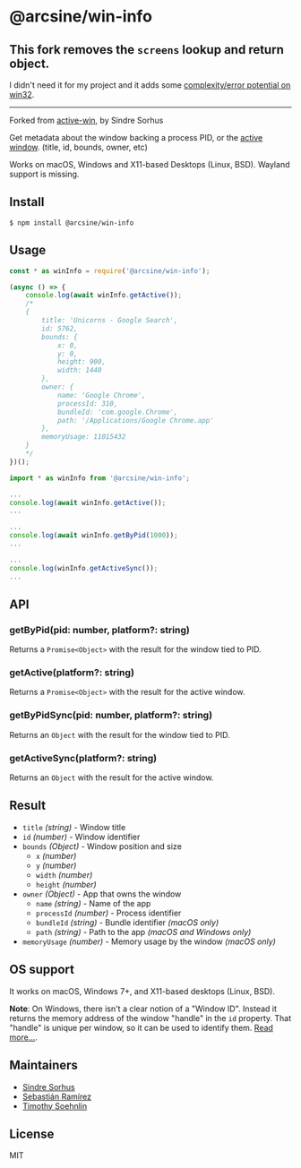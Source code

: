 # @arcsine/win-info

## This fork removes the `screens` lookup and return object.

 I didn't need it for my project and it adds some [complexity/error potential on win32](https://github.com/arciisine/win-info/issues/2).

---

Forked from [active-win](https://github.com/sindresorhus/active-win), by Sindre Sorhus

Get metadata about the window backing a process PID, or the [active window](https://en.wikipedia.org/wiki/Active_window). (title, id, bounds, owner, etc)

Works on macOS, Windows and X11-based Desktops (Linux, BSD). Wayland support is missing.

## Install

```
$ npm install @arcsine/win-info
```

## Usage

```js
const * as winInfo = require('@arcsine/win-info');

(async () => {
	console.log(await winInfo.getActive());
	/*
	{
		title: 'Unicorns - Google Search',
		id: 5762,
		bounds: {
			x: 0,
			y: 0,
			height: 900,
			width: 1440
		},
		owner: {
			name: 'Google Chrome',
			processId: 310,
			bundleId: 'com.google.Chrome',
			path: '/Applications/Google Chrome.app'
		},
		memoryUsage: 11015432
	}
	*/
})();
```


```ts
import * as winInfo from '@arcsine/win-info';

...
console.log(await winInfo.getActive());
...

...
console.log(await winInfo.getByPid(1000));
...

...
console.log(winInfo.getActiveSync());
...

```

## API

### getByPid(pid: number, platform?: string)

Returns a `Promise<Object>` with the result for the window tied to PID.

### getActive(platform?: string)

Returns a `Promise<Object>` with the result for the active window.

### getByPidSync(pid: number, platform?: string)

Returns an `Object` with the result for the window tied to PID.

### getActiveSync(platform?: string)

Returns an `Object` with the result for the active window.

## Result

- `title` *(string)* - Window title
- `id` *(number)* - Window identifier
- `bounds` *(Object)* - Window position and size
	- `x` *(number)*
	- `y` *(number)*
	- `width` *(number)*
	- `height` *(number)*
- `owner` *(Object)* - App that owns the window
	- `name` *(string)* - Name of the app
	- `processId` *(number)* - Process identifier
	- `bundleId` *(string)* - Bundle identifier *(macOS only)*
	- `path` *(string)* - Path to the app *(macOS and Windows only)*
- `memoryUsage` *(number)* - Memory usage by the window *(macOS only)*


## OS support

It works on macOS, Windows 7+, and X11-based desktops (Linux, BSD).

**Note**: On Windows, there isn't a clear notion of a "Window ID". Instead it returns the memory address of the window "handle" in the `id` property. That "handle" is unique per window, so it can be used to identify them. [Read more…](https://msdn.microsoft.com/en-us/library/windows/desktop/ms632597(v=vs.85).aspx#window_handle).

## Maintainers
- [Sindre Sorhus](https://github.com/sindresorhus)
- [Sebastián Ramírez](https://github.com/tiangolo)
- [Timothy Soehnlin](https://github.com/arciisine)

## License

MIT
